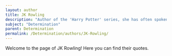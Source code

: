 ```yaml
---
layout: author
title: JK Rowling
description: "Author of the 'Harry Potter' series, she has often spoken about her struggles and the determination it took to achieve success after experiencing significant hardships."
subject: "Determination"
parent: Determination
permalink: /Determination/authors/JK-Rowling/
---
```


Welcome to the page of JK Rowling! Here you can find their quotes.
